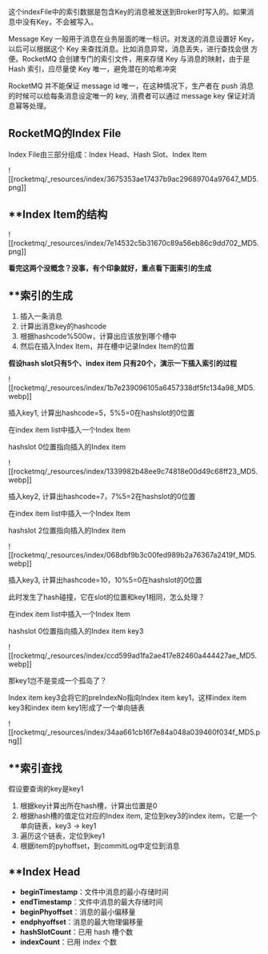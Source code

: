 这个indexFile中的索引数据是包含Key的消息被发送到Broker时写入的。如果消息中没有Key，不会被写入。

Message Key 一般用于消息在业务层面的唯一标识。对发送的消息设置好 Key，以后可以根据这个 Key 来查找消息。比如消息异常，消息丢失，进行查找会很 方便。RocketMQ 会创建专门的索引文件，用来存储 Key 与消息的映射，由于是 Hash 索引，应尽量使 Key 唯一，避免潜在的哈希冲突

RocketMQ 并不能保证 message id 唯一，在这种情况下，生产者在 push 消息的时候可以给每条消息设定唯一的 key, 消费者可以通过 message key 保证对消息幂等处理。

  

## **RocketMQ的Index File**

Index File由三部分组成：Index Head、Hash Slot、Index Item

  

![[rocketmq/_resources/index/3675353ae17437b9ac29689704a97647_MD5.png]]

  

## **Index Item的结构

  

![[rocketmq/_resources/index/7e14532c5b31670c89a56eb86c9dd702_MD5.png]]

  

**看完这两个没概念？没事，有个印象就好，重点看下面索引的生成**

## **索引的生成

1. 插入一条消息
2. 计算出消息key的hashcode
3. 根据hashcode%500w，计算出应该放到哪个槽中
4. 然后在插入Index Item，并在槽中记录Index Item的位置

**假设hash slot只有5个、index item 只有20个，演示一下插入索引的过程**

  

![[rocketmq/_resources/index/1b7e239096105a6457338df5fc134a98_MD5.webp]]

  

插入key1, 计算出hashcode=5，5%5=0在hashslot的0位置

在index item list中插入一个Index Item

hashslot 0位置指向插入的Index item

  

![[rocketmq/_resources/index/1339982b48ee9c74818e00d49c68ff23_MD5.webp]]

  

插入key2, 计算出hashcode=7，7%5=2在hashslot的0位置

在index item list中插入一个Index Item

hashslot 2位置指向插入的Index item

  

![[rocketmq/_resources/index/068dbf9b3c00fed989b2a76367a2419f_MD5.webp]]

  

插入key3, 计算出hashcode=10，10%5=0在hashslot的0位置

此时发生了hash碰撞，它在slot的位置和key1相同，怎么处理？

在index item list中插入一个Index Item

hashslot 0位置指向插入的Index item key3

  

![[rocketmq/_resources/index/ccd599ad1fa2ae417e82460a444427ae_MD5.webp]]

  

那key1岂不是变成一个孤岛了？

Index item key3会将它的preIndexNo指向Index item key1，这样index item key3和index item key1形成了一个单向链表

  

![[rocketmq/_resources/index/34aa661cb16f7e84a048a039460f034f_MD5.png]]

  

## **索引查找

假设要查询的key是key1

1. 根据key计算出所在hash槽，计算出位置是0
2. 根据hash槽的值定位对应的Index item, 定位到key3的index item，它是一个单向链表，key3 -> key1
3. 遍历这个链表，定位到key1
4. 根据item的pyhoffset，到commitLog中定位到消息

## **Index Head

- **beginTimestamp**：文件中消息的最小存储时间
- **endTimestamp**：文件中消息的最大存储时间
- **beginPhyoffset**：消息的最小偏移量
- **endphyoffset**：消息的最大物理偏移量
- **hashSlotCount**：已用 hash 槽个数
- **indexCount**：已用 index 个数